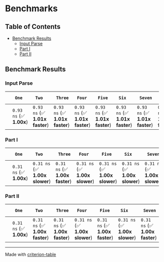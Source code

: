 # Benchmarks

## Table of Contents

- [Benchmark Results](#benchmark-results)
    - [Input Parse ](#input-parse-)
    - [Part I ](#part-i-)
    - [Part II ](#part-ii-)

## Benchmark Results

### Input Parse 

|        | ` One`                  | ` Two`                         | ` Three`                       | ` Four`                        | ` Five`                        | ` Six`                         | ` Seven`                       | ` Eight`                       | ` Nine`                        | ` Ten`                         | ` Eleven`                      | ` Twelve`                      | ` Thirteen`                    | ` Fourteen`                    | ` Fifteen`                     | ` Sixteen`                     | ` Seventeen`                   | ` Eighteen`                    | ` Nineteen`                    | ` Twenty`                      | ` TwentyOne`                   | ` TwentyTwo`                   | ` TwentyThree`                 | ` TwentyFour`                  | ` TwentyFive`                   |
|:-------|:------------------------|:-------------------------------|:-------------------------------|:-------------------------------|:-------------------------------|:-------------------------------|:-------------------------------|:-------------------------------|:-------------------------------|:-------------------------------|:-------------------------------|:-------------------------------|:-------------------------------|:-------------------------------|:-------------------------------|:-------------------------------|:-------------------------------|:-------------------------------|:-------------------------------|:-------------------------------|:-------------------------------|:-------------------------------|:-------------------------------|:-------------------------------|:------------------------------- |
|        | `0.93 ns` (✅ **1.00x**) | `0.93 ns` (✅ **1.01x faster**) | `0.93 ns` (✅ **1.01x faster**) | `0.93 ns` (✅ **1.01x faster**) | `0.93 ns` (✅ **1.01x faster**) | `0.93 ns` (✅ **1.01x faster**) | `0.93 ns` (✅ **1.01x faster**) | `0.93 ns` (✅ **1.01x faster**) | `0.93 ns` (✅ **1.01x faster**) | `0.93 ns` (✅ **1.01x faster**) | `0.93 ns` (✅ **1.01x faster**) | `0.93 ns` (✅ **1.01x faster**) | `0.93 ns` (✅ **1.01x faster**) | `0.93 ns` (✅ **1.01x faster**) | `0.93 ns` (✅ **1.01x faster**) | `0.93 ns` (✅ **1.01x faster**) | `0.93 ns` (✅ **1.01x faster**) | `0.93 ns` (✅ **1.01x faster**) | `0.93 ns` (✅ **1.01x faster**) | `0.93 ns` (✅ **1.01x faster**) | `0.93 ns` (✅ **1.01x faster**) | `0.93 ns` (✅ **1.01x faster**) | `0.93 ns` (✅ **1.01x faster**) | `0.93 ns` (✅ **1.01x faster**) | `0.93 ns` (✅ **1.00x faster**)  |

### Part I 

|        | ` One`                  | ` Two`                         | ` Three`                       | ` Four`                        | ` Five`                        | ` Six`                         | ` Seven`                       | ` Eight`                       | ` Nine`                        | ` Ten`                         | ` Eleven`                      | ` Twelve`                      | ` Thirteen`                    | ` Fourteen`                    | ` Fifteen`                     | ` Sixteen`                     | ` Seventeen`                   | ` Eighteen`                    | ` Nineteen`                    | ` Twenty`                      | ` TwentyOne`                   | ` TwentyTwo`                   | ` TwentyThree`                 | ` TwentyFour`                  | ` TwentyFive`                   |
|:-------|:------------------------|:-------------------------------|:-------------------------------|:-------------------------------|:-------------------------------|:-------------------------------|:-------------------------------|:-------------------------------|:-------------------------------|:-------------------------------|:-------------------------------|:-------------------------------|:-------------------------------|:-------------------------------|:-------------------------------|:-------------------------------|:-------------------------------|:-------------------------------|:-------------------------------|:-------------------------------|:-------------------------------|:-------------------------------|:-------------------------------|:-------------------------------|:------------------------------- |
|        | `0.31 ns` (✅ **1.00x**) | `0.31 ns` (✅ **1.00x slower**) | `0.31 ns` (✅ **1.00x faster**) | `0.31 ns` (✅ **1.00x slower**) | `0.31 ns` (✅ **1.00x slower**) | `0.31 ns` (✅ **1.00x slower**) | `0.31 ns` (✅ **1.00x slower**) | `0.31 ns` (✅ **1.00x slower**) | `0.31 ns` (✅ **1.00x slower**) | `0.31 ns` (✅ **1.00x faster**) | `0.31 ns` (✅ **1.00x slower**) | `0.31 ns` (✅ **1.00x faster**) | `0.31 ns` (✅ **1.00x slower**) | `0.31 ns` (✅ **1.00x faster**) | `0.31 ns` (✅ **1.00x slower**) | `0.31 ns` (✅ **1.00x faster**) | `0.31 ns` (✅ **1.00x faster**) | `0.31 ns` (✅ **1.00x faster**) | `0.31 ns` (✅ **1.00x slower**) | `0.31 ns` (✅ **1.00x slower**) | `0.31 ns` (✅ **1.00x faster**) | `0.31 ns` (✅ **1.00x slower**) | `0.31 ns` (✅ **1.00x slower**) | `0.31 ns` (✅ **1.00x slower**) | `0.31 ns` (✅ **1.00x faster**)  |

### Part II 

|        | ` One`                  | ` Two`                         | ` Three`                       | ` Four`                        | ` Five`                        | ` Six`                         | ` Seven`                       | ` Eight`                       | ` Nine`                        | ` Ten`                         | ` Eleven`                      | ` Twelve`                      | ` Thirteen`                    | ` Fourteen`                    | ` Fifteen`                     | ` Sixteen`                     | ` Seventeen`                   | ` Eighteen`                    | ` Nineteen`                    | ` Twenty`                      | ` TwentyOne`                   | ` TwentyTwo`                   | ` TwentyThree`                 | ` TwentyFour`                  | ` TwentyFive`                   |
|:-------|:------------------------|:-------------------------------|:-------------------------------|:-------------------------------|:-------------------------------|:-------------------------------|:-------------------------------|:-------------------------------|:-------------------------------|:-------------------------------|:-------------------------------|:-------------------------------|:-------------------------------|:-------------------------------|:-------------------------------|:-------------------------------|:-------------------------------|:-------------------------------|:-------------------------------|:-------------------------------|:-------------------------------|:-------------------------------|:-------------------------------|:-------------------------------|:------------------------------- |
|        | `0.31 ns` (✅ **1.00x**) | `0.31 ns` (✅ **1.00x faster**) | `0.31 ns` (✅ **1.00x faster**) | `0.31 ns` (✅ **1.00x slower**) | `0.31 ns` (✅ **1.00x faster**) | `0.31 ns` (✅ **1.00x slower**) | `0.31 ns` (✅ **1.00x faster**) | `0.31 ns` (✅ **1.00x faster**) | `0.31 ns` (✅ **1.00x faster**) | `0.31 ns` (✅ **1.00x slower**) | `0.31 ns` (✅ **1.00x faster**) | `0.31 ns` (✅ **1.00x slower**) | `0.31 ns` (✅ **1.00x faster**) | `0.31 ns` (✅ **1.00x faster**) | `0.31 ns` (✅ **1.00x faster**) | `0.31 ns` (✅ **1.00x faster**) | `0.31 ns` (✅ **1.00x slower**) | `0.31 ns` (✅ **1.00x faster**) | `0.31 ns` (✅ **1.00x faster**) | `0.31 ns` (✅ **1.00x faster**) | `0.31 ns` (✅ **1.00x faster**) | `0.31 ns` (✅ **1.00x faster**) | `0.31 ns` (✅ **1.00x slower**) | `0.31 ns` (✅ **1.00x faster**) | `0.31 ns` (✅ **1.00x faster**)  |

---
Made with [criterion-table](https://github.com/nu11ptr/criterion-table)


